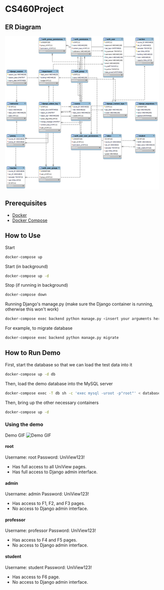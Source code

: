# CS460Project

## ER Diagram
![ER Diagram](https://raw.githubusercontent.com/JonathanNordby/CS460Project/main/_assets/er_diagram.png)

## Prerequisites
- [Docker](https://docs.docker.com/get-docker/)
- [Docker Compose](https://docs.docker.com/compose/install/)

## How to Use
Start
```bash
docker-compose up
```

Start (in background)
```bash
docker-compose up -d
```

Stop (if running in background)
```bash
docker-compose down
```

Running Django's manage.py (make sure the Django container is running, otherwise this won't work)
```bash
docker-compose exec backend python manage.py <insert your arguments here>
```

For example, to migrate database
```bash
docker-compose exec backend python manage.py migrate
```

## How to Run Demo
First, start the database so that we can load the test data into it
```bash
docker-compose up -d db
```

Then, load the demo database into the MySQL server
```bash
docker-compose exec -T db sh -c 'exec mysql -uroot -p"root"' < database.sql
```

Then, bring up the other necessary containers
```bash
docker-compose up -d
```

### Using the demo
Demo GIF
![Demo GIF](https://raw.githubusercontent.com/JonathanNordby/CS460Project/main/_assets/uniview.gif)

#### root
Username: root
Password: UniView123!

- Has full access to all UniView pages.
- Has full access to Django admin interface.

#### admin
Username: admin
Password: UniView123!

- Has access to F1, F2, and F3 pages.
- No access to Django admin interface.

#### professor
Username: professor
Password: UniView123!

- Has access to F4 and F5 pages.
- No access to Django admin interface.

#### student
Username: student
Password: UniView123!

- Has access to F6 page.
- No access to Django admin interface.
